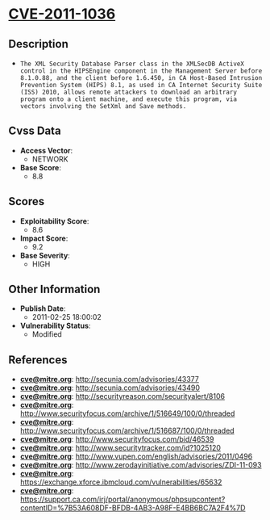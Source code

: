 
# [CVE-2011-1036](http://secunia.com/advisories/43377)

## Description

- `The XML Security Database Parser class in the XMLSecDB ActiveX control in the HIPSEngine component in the Management Server before 8.1.0.88, and the client before 1.6.450, in CA Host-Based Intrusion Prevention System (HIPS) 8.1, as used in CA Internet Security Suite (ISS) 2010, allows remote attackers to download an arbitrary program onto a client machine, and execute this program, via vectors involving the SetXml and Save methods.`

## Cvss Data

- **Access Vector**:
  - NETWORK
- **Base Score**:
  - 8.8

## Scores

- **Exploitability Score**:
  - 8.6
- **Impact Score**:
  - 9.2
- **Base Severity**:
  - HIGH

## Other Information

- **Publish Date**:
  - 2011-02-25 18:00:02
- **Vulnerability Status**:
  - Modified

## References

- **cve@mitre.org**: http://secunia.com/advisories/43377
- **cve@mitre.org**: http://secunia.com/advisories/43490
- **cve@mitre.org**: http://securityreason.com/securityalert/8106
- **cve@mitre.org**: http://www.securityfocus.com/archive/1/516649/100/0/threaded
- **cve@mitre.org**: http://www.securityfocus.com/archive/1/516687/100/0/threaded
- **cve@mitre.org**: http://www.securityfocus.com/bid/46539
- **cve@mitre.org**: http://www.securitytracker.com/id?1025120
- **cve@mitre.org**: http://www.vupen.com/english/advisories/2011/0496
- **cve@mitre.org**: http://www.zerodayinitiative.com/advisories/ZDI-11-093
- **cve@mitre.org**: https://exchange.xforce.ibmcloud.com/vulnerabilities/65632
- **cve@mitre.org**: https://support.ca.com/irj/portal/anonymous/phpsupcontent?contentID=%7B53A608DF-BFDB-4AB3-A98F-E4BB6BC7A2F4%7D
